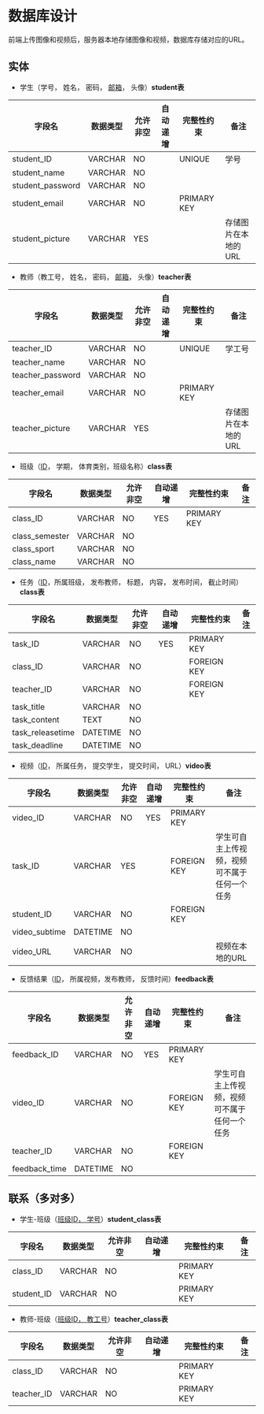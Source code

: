 # 数据库设计

前端上传图像和视频后，服务器本地存储图像和视频，数据库存储对应的URL。

## 实体

+ 学生（学号， 姓名， 密码， <u>邮箱</u>， 头像）**student表**

| 字段名           | 数据类型 | 允许非空 | 自动递增 | 完整性约束  | 备注                |
| ---------------- | -------- | -------- | -------- | ----------- | ------------------- |
| student_ID       | VARCHAR  | NO       |          | UNIQUE      | 学号                |
| student_name     | VARCHAR  | NO       |          |             |                     |
| student_password | VARCHAR  | NO       |          |             |                     |
| student_email    | VARCHAR  | NO       |          | PRIMARY KEY |                     |
| student_picture  | VARCHAR  | YES      |          |             | 存储图片在本地的URL |

+ 教师（教工号， 姓名， 密码， <u>邮箱</u>， 头像）**teacher表**

| 字段名           | 数据类型 | 允许非空 | 自动递增 | 完整性约束  | 备注                |
| ---------------- | -------- | -------- | -------- | ----------- | ------------------- |
| teacher_ID       | VARCHAR  | NO       |          | UNIQUE      | 学工号              |
| teacher_name     | VARCHAR  | NO       |          |             |                     |
| teacher_password | VARCHAR  | NO       |          |             |                     |
| teacher_email    | VARCHAR  | NO       |          | PRIMARY KEY |                     |
| teacher_picture  | VARCHAR  | YES      |          |             | 存储图片在本地的URL |

+ 班级（<u>ID</u>， 学期， 体育类别，班级名称）**class表**

| 字段名         | 数据类型 | 允许非空 | 自动递增 | 完整性约束  | 备注 |
| -------------- | -------- | -------- | -------- | ----------- | ---- |
| class_ID       | VARCHAR  | NO       | YES      | PRIMARY KEY |      |
| class_semester | VARCHAR  | NO       |          |             |      |
| class_sport    | VARCHAR  | NO       |          |             |      |
| class_name     | VARCHAR  | NO       |          |             |      |

+ 任务（<u>ID</u>，所属班级， 发布教师， 标题， 内容， 发布时间， 截止时间）**class表**

| 字段名           | 数据类型 | 允许非空 | 自动递增 | 完整性约束  | 备注 |
| ---------------- | -------- | -------- | -------- | ----------- | ---- |
| task_ID          | VARCHAR  | NO       | YES      | PRIMARY KEY |      |
| class_ID         | VARCHAR  | NO       |          | FOREIGN KEY |      |
| teacher_ID       | VARCHAR  | NO       |          | FOREIGN KEY |      |
| task_title       | VARCHAR  | NO       |          |             |      |
| task_content     | TEXT     | NO       |          |             |      |
| task_releasetime | DATETIME | NO       |          |             |      |
| task_deadline    | DATETIME | NO       |          |             |      |

+ 视频（<u>ID</u>， 所属任务， 提交学生， 提交时间， URL）**video表**

| 字段名        | 数据类型 | 允许非空 | 自动递增 | 完整性约束  | 备注                                         |
| ------------- | -------- | -------- | -------- | ----------- | -------------------------------------------- |
| video_ID      | VARCHAR  | NO       | YES      | PRIMARY KEY |                                              |
| task_ID       | VARCHAR  | YES      |          | FOREIGN KEY | 学生可自主上传视频，视频可不属于任何一个任务 |
| student_ID    | VARCHAR  | NO       |          | FOREIGN KEY |                                              |
| video_subtime | DATETIME | NO       |          |             |                                              |
| video_URL     | VARCHAR  | NO       |          |             | 视频在本地的URL                              |

+ 反馈结果（<u>ID</u>， 所属视频，发布教师， 反馈时间）**feedback表**

| 字段名        | 数据类型 | 允许非空 | 自动递增 | 完整性约束  | 备注                                         |
| ------------- | -------- | -------- | -------- | ----------- | -------------------------------------------- |
| feedback_ID   | VARCHAR  | NO       | YES      | PRIMARY KEY |                                              |
| video_ID      | VARCHAR  | NO       |          | FOREIGN KEY | 学生可自主上传视频，视频可不属于任何一个任务 |
| teacher_ID    | VARCHAR  | NO       |          | FOREIGN KEY |                                              |
| feedback_time | DATETIME | NO       |          |             |                                              |

## 联系（多对多）

+ 学生-班级（<u>班级ID， 学号</u>）**student_class表**

| 字段名     | 数据类型 | 允许非空 | 自动递增 | 完整性约束  | 备注 |
| ---------- | -------- | -------- | -------- | ----------- | ---- |
| class_ID   | VARCHAR  | NO       |          | PRIMARY KEY |      |
| student_ID | VARCHAR  | NO       |          | PRIMARY KEY |      |

+ 教师-班级（<u>班级ID， 教工号</u>）**teacher_class表**

| 字段名     | 数据类型 | 允许非空 | 自动递增 | 完整性约束  | 备注 |
| ---------- | -------- | -------- | -------- | ----------- | ---- |
| class_ID   | VARCHAR  | NO       |          | PRIMARY KEY |      |
| teacher_ID | VARCHAR  | NO       |          | PRIMARY KEY |      |

